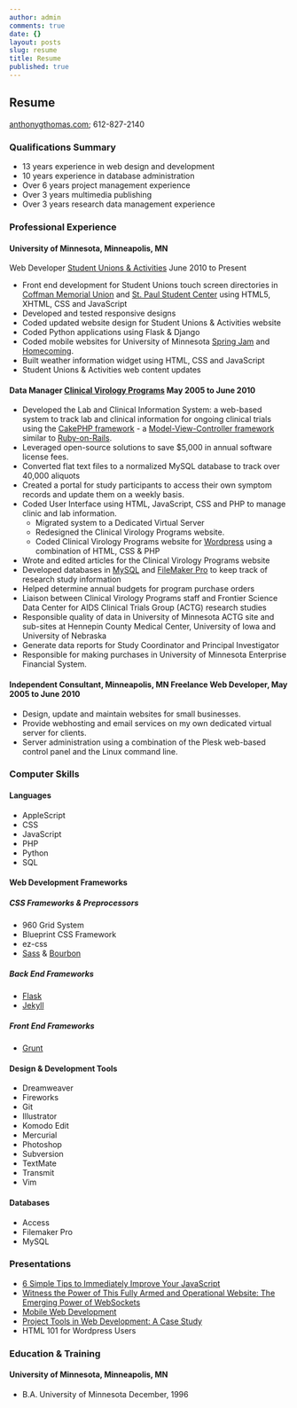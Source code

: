 ```yaml
---
author: admin
comments: true
date: {}
layout: posts
slug: resume
title: Resume
published: true
---
```


## Resume

[anthonygthomas.com](http://www.anthonygthomas.com); 612-827-2140

### Qualifications Summary
  * 13 years experience in web design and development
  * 10 years experience in database administration
  * Over 6 years project management experience
  * Over 3 years multimedia publishing
  * Over 3 years research data management experience

### Professional Experience

#### University of Minnesota, Minneapolis, MN

Web Developer [Student Unions & Activities](http://sua.umn.edu)
	June 2010 to Present

* Front end development for Student Unions touch screen directories in [Coffman Memorial Union](http://coffman.umn.edu) and [St. Paul Student Center](http://spsc.umn.edu) using HTML5, XHTML, CSS and JavaScript
* Developed and tested responsive designs
* Coded updated website design for Student Unions & Activities website
* Coded Python applications using Flask & Django
* Coded mobile websites for University of Minnesota [Spring Jam](http://springjam.umn.edu) and [Homecoming](http://homecoming.umn.edu).
* Built weather information widget using HTML, CSS and JavaScript
* Student Unions & Activities web content updates

#### Data Manager [Clinical Virology Programs](http://cvp.umn.edu) May 2005 to June 2010
	
* Developed the Lab and Clinical Information System: a web-based system to track lab and clinical information for ongoing clinical trials using the [CakePHP framework](http://cakephp.org) - a [Model-View-Controller framework](http://en.wikipedia.org/wiki/Model-view-controller) similar to [Ruby-on-Rails](http://rubyonrails.org/).
* Leveraged open-source solutions to save $5,000 in annual software license fees.
* Converted flat text files to a normalized MySQL database to track over 40,000 aliquots
* Created a portal for study participants to access their own symptom records and update them on a weekly basis.
* Coded User Interface using HTML, JavaScript, CSS and PHP to manage clinic and lab information.
	* Migrated system to a Dedicated Virtual Server
	* Redesigned the Clinical Virology Programs website.
	* Coded Clinical Virology Programs website for [Wordpress](http://wordpresss.org) using a combination of HTML, CSS & PHP
* Wrote and edited articles for the Clinical Virology Programs website
* Developed databases in [MySQL](http://mysql.com) and [FileMaker Pro](http://filemaker.com) to keep track of research study information
* Helped determine annual budgets for program purchase orders
* Liaison between Clinical Virology Programs staff and Frontier Science Data Center for AIDS Clinical Trials Group (ACTG) research studies
* Responsible quality of data in University of Minnesota ACTG site and sub-sites at Hennepin County Medical Center, University of Iowa and University of Nebraska
* Generate data reports for Study Coordinator and Principal Investigator
* Responsible for making purchases in University of Minnesota Enterprise Financial System.

#### Independent Consultant, Minneapolis, MN Freelance Web Developer, May 2005 to June 2010

* Design, update and maintain websites for small businesses.
* Provide webhosting and email services on my own dedicated virtual server for clients.
* Server administration using a combination of the Plesk web-based control panel and the Linux command line.

### Computer Skills

#### Languages
* AppleScript
* CSS
* JavaScript
* PHP
* Python
* SQL

#### Web Development Frameworks
##### CSS Frameworks & Preprocessors
* 960 Grid System
* Blueprint CSS Framework
* ez-css
* [Sass](http://sass-lang.com/) & [Bourbon](http://bourbon.io/)

##### Back End Frameworks
* [Flask](http://flask.pocoo.org/)
* [Jekyll](http://jekyllrb.com/)

##### Front End Frameworks
* [Grunt](http://gruntjs.com/)

#### Design & Development Tools
* Dreamweaver
* Fireworks
* Git
* Illustrator
* Komodo Edit
* Mercurial
* Photoshop
* Subversion
* TextMate
* Transmit
* Vim

#### Databases
* Access
* Filemaker Pro
* MySQL

### Presentations

* [6 Simple Tips to Immediately Improve Your JavaScript](http://truetone.github.io/reveal.js/presentations/js/tips/)
* [Witness the Power of This Fully Armed and Operational Website: The Emerging Power of WebSockets](http://truetone.github.io/fullyarmedandoperational-presentation/#/title)
* [Mobile Web Development](http://www.slideshare.net/truetone/sua-mobile-development)
* [Project Tools in Web Development: A Case Study](http://www.slideshare.net/kmloomis/minne-webcon-2011v5)
* HTML 101 for Wordpress Users

### Education & Training

#### University of Minnesota, Minneapolis, MN
* B.A. University of Minnesota December, 1996
